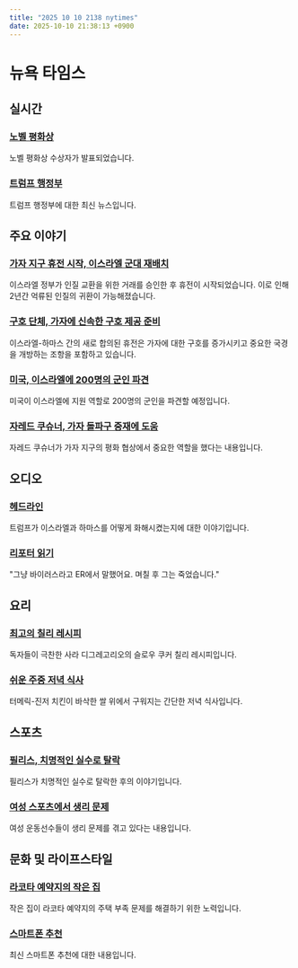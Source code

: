 ```yaml
---
title: "2025 10 10 2138 nytimes"
date: 2025-10-10 21:38:13 +0900
---
```


# 뉴욕 타임스

## 실시간
### [노벨 평화상](https://www.nytimes.com/live/2025/10/10/world/nobel-peace-prize)
노벨 평화상 수상자가 발표되었습니다.

### [트럼프 행정부](https://www.nytimes.com/live/2025/10/10/us/trump-news)
트럼프 행정부에 대한 최신 뉴스입니다.

## 주요 이야기
### [가자 지구 휴전 시작, 이스라엘 군대 재배치](https://www.nytimes.com/2025/10/10/world/middleeast/gaza-cease-fire-israel-hamas.html)
이스라엘 정부가 인질 교환을 위한 거래를 승인한 후 휴전이 시작되었습니다. 이로 인해 2년간 억류된 인질의 귀환이 가능해졌습니다.

### [구호 단체, 가자에 신속한 구호 제공 준비](https://www.nytimes.com/2025/10/10/world/middleeast/aid-groups-gaza-cease-fire.html)
이스라엘-하마스 간의 새로 합의된 휴전은 가자에 대한 구호를 증가시키고 중요한 국경을 개방하는 조항을 포함하고 있습니다.

### [미국, 이스라엘에 200명의 군인 파견](https://www.nytimes.com/2025/10/09/world/middleeast/us-troops-israel-ceasefire.html)
미국이 이스라엘에 지원 역할로 200명의 군인을 파견할 예정입니다.

### [자레드 쿠슈너, 가자 돌파구 중재에 도움](https://www.nytimes.com/2025/10/09/us/politics/jared-kushner-gaza-deal.html)
자레드 쿠슈너가 가자 지구의 평화 협상에서 중요한 역할을 했다는 내용입니다.

## 오디오
### [헤드라인](https://www.nytimes.com/2025/10/10/podcasts/the-daily/trump-israel-hamas-deal.html)
트럼프가 이스라엘과 하마스를 어떻게 화해시켰는지에 대한 이야기입니다.

### [리포터 읽기](https://www.nytimes.com/2025/10/05/well/sam-terblanche-virus-death-columbia.html)
"그냥 바이러스라고 ER에서 말했어요. 며칠 후 그는 죽었습니다."

## 요리
### [최고의 칠리 레시피](https://cooking.nytimes.com/recipes/1019903-slow-cooker-chili)
독자들이 극찬한 사라 디그레고리오의 슬로우 쿠커 칠리 레시피입니다.

### [쉬운 주중 저녁 식사](https://cooking.nytimes.com/recipes/1025011-sheet-pan-turmeric-chicken-and-crispy-rice)
터메릭-진저 치킨이 바삭한 쌀 위에서 구워지는 간단한 저녁 식사입니다.

## 스포츠
### [필리스, 치명적인 실수로 탈락](https://www.nytimes.com/athletic/6705755/2025/10/10/phillies-orion-kerkering-error-nlds-game-5-loss/)
필리스가 치명적인 실수로 탈락한 후의 이야기입니다.

### [여성 스포츠에서 생리 문제](https://www.nytimes.com/athletic/6582086/2025/10/10/women-sports-period-athletes-menstrual-health/)
여성 운동선수들이 생리 문제를 겪고 있다는 내용입니다.

## 문화 및 라이프스타일
### [라코타 예약지의 작은 집](https://www.nytimes.com/2025/10/08/realestate/lakota-tiny-homes-housing-shortage.html)
작은 집이 라코타 예약지의 주택 부족 문제를 해결하기 위한 노력입니다.

### [스마트폰 추천](https://www.nytimes.com/wirecutter/reviews/the-iphone-is-our-favorite-smartphone/)
최신 스마트폰 추천에 대한 내용입니다.